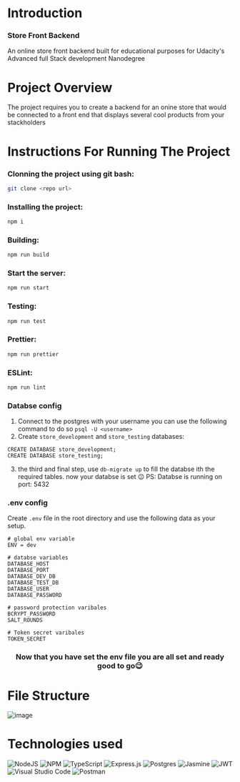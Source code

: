 <h1>Introduction</h1>
<h3>Store Front Backend</h3>
<p>An online store front backend built for educational purposes for Udacity's Advanced full Stack development Nanodegree</p>
<h1>Project Overview</h1>
<p>The project requires you to create a backend for an onine store that would be connected to a front end that displays several cool products from your stackholders</p>
<h1>Instructions For Running The Project</h1>

<h3>Clonning the project using git bash: </h3>

```bash
git clone <repo url>
```

<h3>Installing the project: </h3>

```bash
npm i
```

<h3>Building: </h3>

```bash
npm run build
```

<h3>Start the server: </h3>

```bash
npm run start
```

<h3>Testing: </h3>

```bash
npm run test
```

<h3>Prettier: </h3>

```bash
npm run prettier
```

<h3>ESLint: </h3>

```bash
npm run lint
```

<h3>Databse config </h3>

1. Connect to the postgres with your username you can use the following command to do so `psql -U <username>`
2. Create `store_development` and `store_testing` databases:

```
CREATE DATABASE store_development;
CREATE DATABASE store_testing;
```
3. the third and final step, use `db-migrate up` to fill the databse ith the required tables. now your databse is set 😉
PS: Databse is running on port: 5432 
<h3> .env config </h3>

Create `.env` file in the root directory and use the following data as your setup.

```
# global env variable
ENV = dev

# databse variables 
DATABASE_HOST
DATABASE_PORT
DATABASE_DEV_DB
DATABASE_TEST_DB
DATABASE_USER
DATABASE_PASSWORD

# password protection varibales  
BCRYPT_PASSWORD
SALT_ROUNDS

# Token secret varibales
TOKEN_SECRET
```
<h3 align="center">Now that you have set the env file you are all set and ready good to go😉</h3>

<h1>File Structure</h1>

![image](https://user-images.githubusercontent.com/53512084/218422994-90746bdd-f258-4a04-8680-364d0cc4f630.png)

<h1>Technologies used</h1>

![NodeJS](https://img.shields.io/badge/node.js-6DA55F?style=for-the-badge&logo=node.js&logoColor=white)
![NPM](https://img.shields.io/badge/NPM-%23000000.svg?style=for-the-badge&logo=npm&logoColor=white)
![TypeScript](https://img.shields.io/badge/typescript-%23007ACC.svg?style=for-the-badge&logo=typescript&logoColor=white)
![Express.js](https://img.shields.io/badge/express.js-%23404d59.svg?style=for-the-badge&logo=express&logoColor=%2361DAFB)
![Postgres](https://img.shields.io/badge/postgres-%23316192.svg?style=for-the-badge&logo=postgresql&logoColor=white)
![Jasmine](https://img.shields.io/badge/jasmine-%238A4182.svg?style=for-the-badge&logo=jasmine&logoColor=white)
![JWT](https://img.shields.io/badge/JWT-black?style=for-the-badge&logo=JSON%20web%20tokens)
![Visual Studio Code](https://img.shields.io/badge/Visual%20Studio%20Code-0078d7.svg?style=for-the-badge&logo=visual-studio-code&logoColor=white)
![Postman](https://img.shields.io/badge/Postman-FF6C37?style=for-the-badge&logo=postman&logoColor=white)
